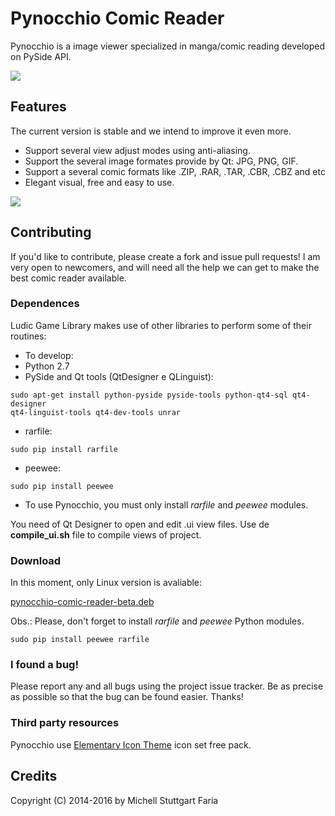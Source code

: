 Pynocchio Comic Reader
==================
Pynocchio is a image viewer specialized in manga/comic reading
developed on PySide API.

![](https://lh3.googleusercontent.com/-NUdXYl_JOjs/VvFn3L812JI/AAAAAAAAFlg/B9ykmSlwcG4OkD6a7x7WoaXW9SZlC-ddwCCo/s1152-Ic42/snapshot4.png)

## Features
The current version is stable and we intend to improve it even more.

* Support several view adjust modes using anti-aliasing.
* Support the several image formates provide by Qt: JPG, PNG, GIF.
* Support a several comic formats like .ZIP, .RAR, .TAR, .CBR, .CBZ and etc
* Elegant visual, free and easy to use.

![](https://lh3.googleusercontent.com/-b9aym21zMx4/VvFn1uNp39I/AAAAAAAAFls/-S0EtcegtHoafXJVLCbz5Rga5zbmI0FqQCCo/s1024-Ic42/snapshot5.png)

## Contributing
If you'd like to contribute, please create a fork and issue pull requests! I am
very open to newcomers, and will need all the help we can get to make the best
comic reader available.

### Dependences
Ludic Game Library makes use of other libraries to perform some of their routines:

* To develop:
* Python 2.7
* PySide and Qt tools (QtDesigner e QLinguist): 
```
sudo apt-get install python-pyside pyside-tools python-qt4-sql qt4-designer 
qt4-linguist-tools qt4-dev-tools unrar
```
* rarfile: 
```
sudo pip install rarfile
```
* peewee: 
```
sudo pip install peewee
```

* To use Pynocchio, you must only install *rarfile* and *peewee* modules.

You need of Qt Designer to open and edit .ui view files.
Use de **compile_ui.sh** file to compile views of project.

### Download
In this moment, only Linux version is avaliable:

[pynocchio-comic-reader-beta.deb]()

Obs.: Please, don't forget to install *rarfile* and *peewee* Python modules.

```
sudo pip install peewee rarfile
```


### I found a bug!
Please report any and all bugs using the project issue
tracker. Be as precise as possible so that the bug can be found easier. Thanks!

### Third party resources
Pynocchio use [Elementary Icon Theme](https://github.com/mstuttgart/elementary3-icon-theme) icon set free pack.

## Credits
Copyright (C) 2014-2016 by Michell Stuttgart Faria
